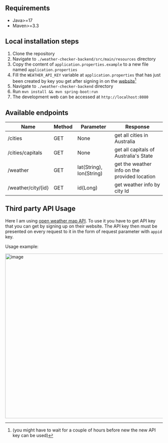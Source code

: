 ## Requirements
- Java>=17
- Maven>=3.3

## Local installation steps
1. Clone the repository
2. Navigate to `./weather-checker-backend/src/main/resources` directory
3. Copy the content of `application.properties.example` to a new file named `application.properties`
4. Fill the `WEATHER_API_KEY` variable at `application.properties` that has just been created by key you get after signing in on the [website]( https://openweathermap.org/)[^1]
5. Navigate to `./weather-checker-backend` directory
6. Run `mvn install && mvn spring-boot:run`
7. The development web can be accessed at `http://localhost:8080`

[^1]: (you might have to wait for a couple of hours before new the new API key can be used)

## Available endpoints
Name | Method | Parameter | Response
--- | --- | --- | ---
/cities | GET | None | get all cities in Australia
/cities/capitals | GET | None | get all capitals of Australia's State
/weather | GET | lat(String), lon(String) | get the weather info on the provided location
/weather/city/{id} | GET | id(Long) | get weather info by city Id

## Third party API Usage
Here I am using [open weather map API](https://openweathermap.org/current). To use it you have to get API key that you can get by signing up on their website. 
The API key then must be presented on every request to it in the form of request parameter with `appid` key.

Usage example:

<img width="526" alt="image" src="https://user-images.githubusercontent.com/32842793/197106355-316bfeff-06d5-450f-bc23-e8aa907ba7cc.png">

